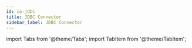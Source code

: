 ```yaml
---
id: io-jdbc
title: JDBC Connector
sidebar_label: JDBC Connector
---
```


import Tabs from '@theme/Tabs';
import TabItem from '@theme/TabItem';

